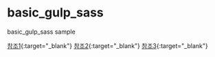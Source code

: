 # basic_gulp_sass
basic_gulp_sass sample

[참조1](https://blog.thereis.xyz/81?category=660023){:target="_blank"}
[참조2](http://www.incodom.kr/Gulp){:target="_blank"}
[참조3](https://medium.com/notonlycss/setting-up-a-css-build-process-with-gulp-f4fca4b90148){:target="_blank"}